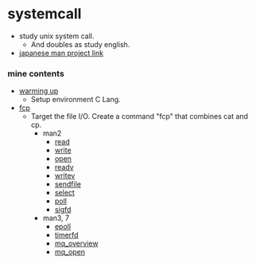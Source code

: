 systemcall
===

* study unix system call.
	* And doubles as study english.
* [japanese man project link](https://linuxjm.osdn.jp)

### mine contents

* [warming up](./wup/README.md)
	* Setup environment C Lang.
* [fcp](./fcp/README.md)
	* Target the file I/O. Create a command "fcp" that combines cat and cp.
		* man2
			* [read](https://linuxjm.osdn.jp/html/LDP_man-pages/man2/read.2.html)
			* [write](https://linuxjm.osdn.jp/html/LDP_man-pages/man2/write.2.html)
			* [open](https://linuxjm.osdn.jp/html/LDP_man-pages/man2/open.2.html)
			* [readv](https://linuxjm.osdn.jp/html/LDP_man-pages/man2/readv.2.html)
			* [writev](https://linuxjm.osdn.jp/html/LDP_man-pages/man2/readv.2.html)
			* [sendfile](https://linuxjm.osdn.jp/html/LDP_man-pages/man2/sendfile.2.html)
			* [select](https://linuxjm.osdn.jp/html/LDP_man-pages/man2/select.2.html)
			* [poll](https://linuxjm.osdn.jp/html/LDP_man-pages/man2/poll.2.html)
			* [sigfd](https://linuxjm.osdn.jp/html/LDP_man-pages/man2/signalfd.2.html)
		* man3, 7
			* [epoll](https://linuxjm.osdn.jp/html/LDP_man-pages/man7/epoll.7.html)
			* [timerfd]()
			* [mq_overview](https://linuxjm.osdn.jp/html/LDP_man-pages/man7/mq_overview.7.html)
			* [mq_open](https://linuxjm.osdn.jp/html/LDP_man-pages/man3/mq_open.3.html)

